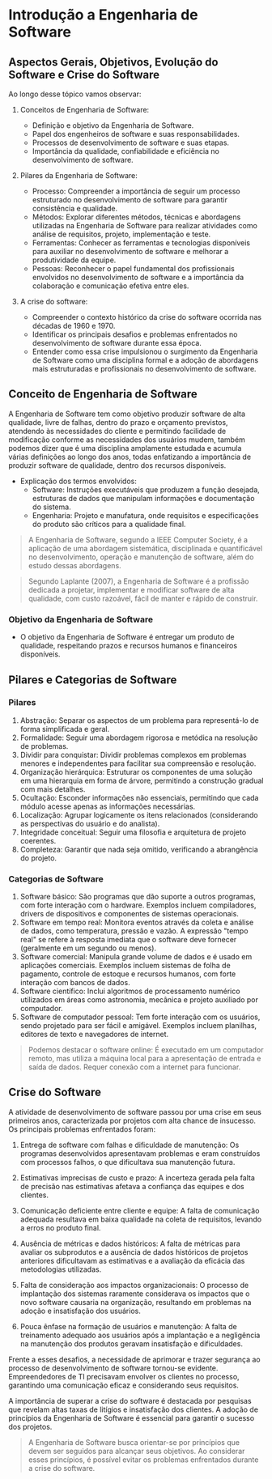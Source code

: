 # Introdução a Engenharia de Software

## Aspectos Gerais, Objetivos, Evolução do Software e Crise do Software

Ao longo desse tópico vamos observar:

1. Conceitos de Engenharia de Software:
   - Definição e objetivo da Engenharia de Software.
   - Papel dos engenheiros de software e suas responsabilidades.
   - Processos de desenvolvimento de software e suas etapas.
   - Importância da qualidade, confiabilidade e eficiência no desenvolvimento de software.

2. Pilares da Engenharia de Software:
   - Processo: Compreender a importância de seguir um processo estruturado no desenvolvimento de software para garantir consistência e qualidade.
   - Métodos: Explorar diferentes métodos, técnicas e abordagens utilizadas na Engenharia de Software para realizar atividades como análise de requisitos, projeto, implementação e teste.
   - Ferramentas: Conhecer as ferramentas e tecnologias disponíveis para auxiliar no desenvolvimento de software e melhorar a produtividade da equipe.
   - Pessoas: Reconhecer o papel fundamental dos profissionais envolvidos no desenvolvimento de software e a importância da colaboração e comunicação efetiva entre eles.

3. A crise do software:
   - Compreender o contexto histórico da crise do software ocorrida nas décadas de 1960 e 1970.
   - Identificar os principais desafios e problemas enfrentados no desenvolvimento de software durante essa época.
   - Entender como essa crise impulsionou o surgimento da Engenharia de Software como uma disciplina formal e a adoção de abordagens mais estruturadas e profissionais no desenvolvimento de software.

## Conceito de Engenharia de Software

A Engenharia de Software tem como objetivo produzir software de alta qualidade, livre de falhas, dentro do prazo e orçamento previstos, atendendo às necessidades do cliente e permitindo facilidade de modificação conforme as necessidades dos usuários mudem, também podemos dizer que é uma disciplina amplamente estudada e acumula várias definições ao longo dos anos, todas enfatizando a importância de produzir software de qualidade, dentro dos recursos disponíveis.

- Explicação dos termos envolvidos:
    - Software: Instruções executáveis que produzem a função desejada, estruturas de dados que manipulam informações e documentação do sistema.
    - Engenharia: Projeto e manufatura, onde requisitos e especificações do produto são críticos para a qualidade final.

> A Engenharia de Software, segundo a IEEE Computer Society, é a aplicação de uma abordagem sistemática, disciplinada e quantificável no desenvolvimento, operação e manutenção de software, além do estudo dessas abordagens.

> Segundo Laplante (2007), a Engenharia de Software é a profissão dedicada a projetar, implementar e modificar software de alta qualidade, com custo razoável, fácil de manter e rápido de construir.

### Objetivo da Engenharia de Software

- O objetivo da Engenharia de Software é entregar um produto de qualidade, respeitando prazos e recursos humanos e financeiros disponíveis.

## Pilares e Categorias de Software

### Pilares

1. Abstração: Separar os aspectos de um problema para representá-lo de forma simplificada e geral.
2. Formalidade: Seguir uma abordagem rigorosa e metódica na resolução de problemas.
3. Dividir para conquistar: Dividir problemas complexos em problemas menores e independentes para facilitar sua compreensão e resolução.
4. Organização hierárquica: Estruturar os componentes de uma solução em uma hierarquia em forma de árvore, permitindo a construção gradual com mais detalhes.
5. Ocultação: Esconder informações não essenciais, permitindo que cada módulo acesse apenas as informações necessárias.
6. Localização: Agrupar logicamente os itens relacionados (considerando as perspectivas do usuário e do analista).
7. Integridade conceitual: Seguir uma filosofia e arquitetura de projeto coerentes.
8. Completeza: Garantir que nada seja omitido, verificando a abrangência do projeto.

### Categorias de Software

1. Software básico: São programas que dão suporte a outros programas, com forte interação com o hardware. Exemplos incluem compiladores, drivers de dispositivos e componentes de sistemas operacionais.
2. Software em tempo real: Monitora eventos através da coleta e análise de dados, como temperatura, pressão e vazão. A expressão "tempo real" se refere à resposta imediata que o software deve fornecer (geralmente em um segundo ou menos).
3. Software comercial: Manipula grande volume de dados e é usado em aplicações comerciais. Exemplos incluem sistemas de folha de pagamento, controle de estoque e recursos humanos, com forte interação com bancos de dados.
4. Software científico: Inclui algoritmos de processamento numérico utilizados em áreas como astronomia, mecânica e projeto auxiliado por computador.
5. Software de computador pessoal: Tem forte interação com os usuários, sendo projetado para ser fácil e amigável. Exemplos incluem planilhas, editores de texto e navegadores de internet.

> Podemos destacar o software online: É executado em um computador remoto, mas utiliza a máquina local para a apresentação de entrada e saída de dados. Requer conexão com a internet para funcionar.

## Crise do Software

A atividade de desenvolvimento de software passou por uma crise em seus primeiros anos, caracterizada por projetos com alta chance de insucesso. Os principais problemas enfrentados foram:

1. Entrega de software com falhas e dificuldade de manutenção: Os programas desenvolvidos apresentavam problemas e eram construídos com processos falhos, o que dificultava sua manutenção futura.

2. Estimativas imprecisas de custo e prazo: A incerteza gerada pela falta de precisão nas estimativas afetava a confiança das equipes e dos clientes.

3. Comunicação deficiente entre cliente e equipe: A falta de comunicação adequada resultava em baixa qualidade na coleta de requisitos, levando a erros no produto final.

4. Ausência de métricas e dados históricos: A falta de métricas para avaliar os subprodutos e a ausência de dados históricos de projetos anteriores dificultavam as estimativas e a avaliação da eficácia das metodologias utilizadas.

5. Falta de consideração aos impactos organizacionais: O processo de implantação dos sistemas raramente considerava os impactos que o novo software causaria na organização, resultando em problemas na adoção e insatisfação dos usuários.

6. Pouca ênfase na formação de usuários e manutenção: A falta de treinamento adequado aos usuários após a implantação e a negligência na manutenção dos produtos geravam insatisfação e dificuldades.

Frente a esses desafios, a necessidade de aprimorar e trazer segurança ao processo de desenvolvimento de software tornou-se evidente. Empreendedores de TI precisavam envolver os clientes no processo, garantindo uma comunicação eficaz e considerando seus requisitos.

A importância de superar a crise do software é destacada por pesquisas que revelam altas taxas de litígios e insatisfação dos clientes. A adoção de princípios da Engenharia de Software é essencial para garantir o sucesso dos projetos.

> A Engenharia de Software busca orientar-se por princípios que devem ser seguidos para alcançar seus objetivos. Ao considerar esses princípios, é possível evitar os problemas enfrentados durante a crise do software.